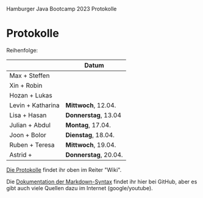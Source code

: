 Hamburger Java Bootcamp 2023 Protokolle

# Protokolle

Reihenfolge:


|  | Datum
| ------------- | ------------- 
| Max + Steffen | 
| Xin + Robin | 
| Hozan  + Lukas | 
| Levin + Katharina | **Mittwoch**, 12.04. 
| Lisa + Hasan | **Donnerstag**, 13.04 
| Julian + Abdul | **Montag**, 17.04. 
| Joon + Bolor | **Dienstag**, 18.04.
| Ruben + Teresa | **Mittwoch**, 19.04.
| Astrid + | **Donnerstag**, 20.04.


[Die Protokolle](https://github.com/neuefische/hh-java-23-1-protocol/wiki) findet ihr oben im Reiter "Wiki".

Die [Dokumentation der Markdown-Syntax](https://docs.github.com/de/get-started/writing-on-github/getting-started-with-writing-and-formatting-on-github/basic-writing-and-formatting-syntax) findet ihr hier bei GitHub, aber es gibt auch viele Quellen dazu im Internet (google/youtube).
